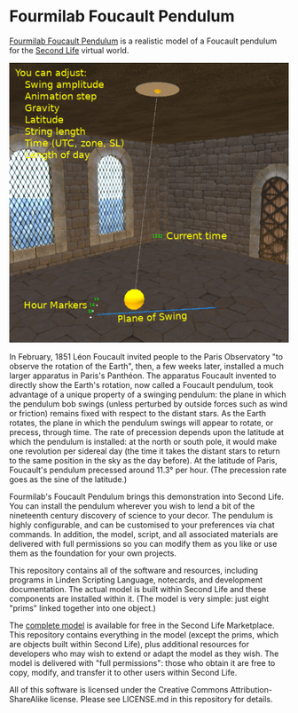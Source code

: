 # Fourmilab Foucault Pendulum

[Fourmilab Foucault Pendulum](https://marketplace.secondlife.com/p/Fourmilab-Foucault-Pendulum/17866284)
is a realistic model of a Foucault pendulum for the
[Second Life](https://en.wikipedia.org/wiki/Second_Life) virtual world.

![Fourmilab Foucault Pendulum](marketplace/images/pendulum_2.png)

In February, 1851 Léon Foucault invited people to the Paris
Observatory "to observe the rotation of the Earth", then, a few
weeks later, installed a much larger apparatus in Paris's
Panthéon.  The apparatus Foucault invented to directly show the
Earth's rotation, now called a Foucault pendulum, took advantage
of a unique property of a swinging pendulum: the plane in which
the pendulum bob swings (unless perturbed by outside forces such
as wind or friction) remains fixed with respect to the distant
stars.  As the Earth rotates, the plane in which the pendulum
swings will appear to rotate, or precess, through time.  The
rate of precession depends upon the latitude at which the
pendulum is installed: at the north or south pole, it would make
one revolution per sidereal day (the time it takes the distant
stars to return to the same position in the sky as the day
before).  At the latitude of Paris, Foucault's pendulum
precessed around 11.3° per hour.  (The precession rate goes as
the sine of the latitude.)

Fourmilab's Foucault Pendulum brings this demonstration into
Second Life.  You can install the pendulum wherever you wish to
lend a bit of the nineteenth century discovery of science to
your decor.  The pendulum is highly configurable, and can be
customised to your preferences via chat commands.  In addition,
the model, script, and all associated materials are delivered
with full permissions so you can modify them as you like or use
them as the foundation for your own projects.

This repository contains all of the software and resources, including
programs in Linden Scripting Language, notecards, and development
documentation. The actual model is built within Second Life and these
components are installed within it.  (The model is very simple: just
eight "prims" linked together into one object.)

The
[complete model](https://marketplace.secondlife.com/p/Fourmilab-Earth-and-Moon/18452910)
is available for free in the Second Life Marketplace.  This repository
contains everything in the model (except the prims, which are objects
built within Second Life), plus additional resources for developers who
may wish to extend or adapt the model as they wish.  The model is
delivered with "full permissions": those who obtain it are free to
copy, modify, and transfer it to other users within Second Life.

All of this software is licensed under the Creative Commons
Attribution-ShareAlike license.  Please see LICENSE.md in this
repository for details.
